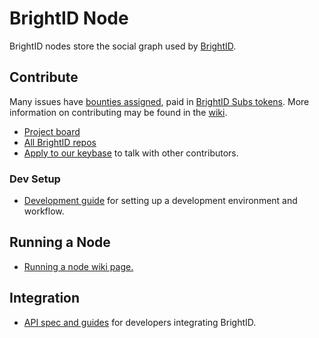 # BrightID Node

BrightID nodes store the social graph used by [BrightID](https://github.com/BrightID/BrightID).

## Contribute

Many issues have [bounties assigned](https://github.com/orgs/BrightID/projects/2?card_filter_query=label%3A%22bounty+%F0%9F%92%8E%22), paid in [BrightID Subs tokens](https://uniswap.info/token/0x61ceac48136d6782dbd83c09f51e23514d12470a). More information on contributing may be found in the [wiki](https://github.com/BrightID/BrightID-Node/wiki).

* [Project board](https://github.com/orgs/BrightID/projects/2)
* [All BrightID repos](https://github.com/BrightID)
* [Apply to our keybase](https://keybase.io/team/brightid) to talk with other contributors.

### Dev Setup

* [Development guide](https://github.com/BrightID/BrightID-Node/wiki/Development-Guide) for setting up a development environment and workflow.

## Running a Node

* [Running a node wiki page.](https://github.com/BrightID/BrightID-Node/wiki/Installation-Guide)

## Integration

* [API spec and guides](https://dev.brightid.org) for developers integrating BrightID.
